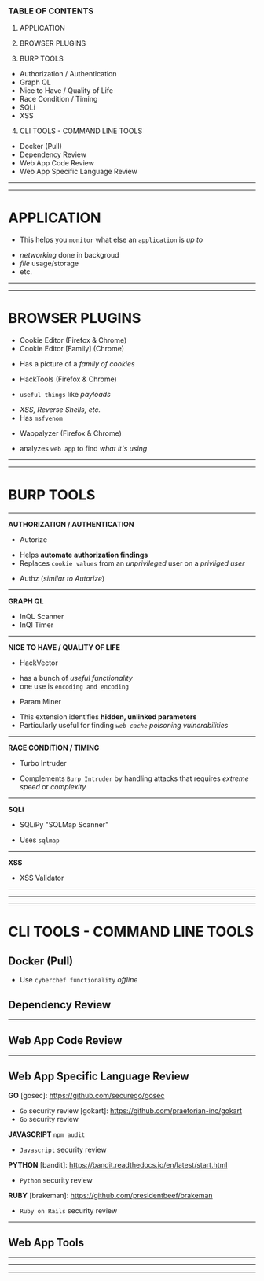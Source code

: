 ### TABLE OF CONTENTS 
1. APPLICATION 

2. BROWSER PLUGINS 

3. BURP TOOLS 
  + Authorization / Authentication 
  + Graph QL
  + Nice to Have / Quality of Life 
  + Race Condition / Timing 
  + SQLi 
  + XSS 
  
4. CLI TOOLS - COMMAND LINE TOOLS 
  + Docker (Pull)
  + Dependency Review 
  + Web App Code Review 
  + Web App Specific Language Review

------------------------------------------------------------------------
------------------------------------------------------------------------

# APPLICATION 

[App Any Run]: https://app.any.run/
+ This helps you `monitor` what else an `application` is _up to_
 - _networking_ done in backgroud
 - _file_ usage/storage
 - etc.

------------------------------------------------------------------------
------------------------------------------------------------------------

# BROWSER PLUGINS 

+ Cookie Editor (Firefox & Chrome)
+ Cookie Editor [Family] (Chrome)
 - Has a picture of a _family of cookies_

+ HackTools (Firefox & Chrome)
 - `useful things` like _payloads_
  * _XSS, Reverse Shells, etc._
  * Has `msfvenom`

+ Wappalyzer (Firefox & Chrome)
 - analyzes `web app` to find _what it's using_
 
------------------------------------------------------------------------
------------------------------------------------------------------------

# BURP TOOLS 

- - - - - - - - - - - - - - - - - - - - -

 **AUTHORIZATION / AUTHENTICATION**
+ Autorize
 - Helps **automate authorization findings**
 - Replaces `cookie values` from an _unprivileged_ user on a _privliged user_
 
+ Authz (_similar to Autorize_)

- - - - - - - - - - - - - - - - - - - - -

  **GRAPH QL**
+ InQL Scanner
+ InQl Timer

- - - - - - - - - - - - - - - - - - - - -

 **NICE TO HAVE / QUALITY OF LIFE**
+ HackVector
 - has a bunch of _useful functionality_
 - one use is `encoding and encoding`
 
+ Param Miner 
 - This extension identifies **hidden, unlinked parameters**
 - Particularly useful for finding _`web cache` poisoning vulnerabilities_

- - - - - - - - - - - - - - - - - - - - -

 **RACE CONDITION / TIMING**
+ Turbo Intruder
 - Complements `Burp Intruder` by handling attacks that requires 
   _extreme speed_ or _complexity_
   
- - - - - - - - - - - - - - - - - - - - -

 **SQLi**
+ SQLiPy "SQLMap Scanner"
 - Uses `sqlmap`

- - - - - - - - - - - - - - - - - - - - -

 **XSS**
+ XSS Validator
 
- - - - - - - - - - - - - - - - - - - - -

------------------------------------------------------------------------
------------------------------------------------------------------------

# CLI TOOLS - COMMAND LINE TOOLS

## Docker (Pull)
  [mpepping/cyberchef]: https://hub.docker.com/r/mpepping/cyberchef
   - Use `cyberchef functionality` _offline_


## Dependency Review
  [AppThreat/dep-scan]: https://github.com/AppThreat/dep-scan

- - - - - - - - - - - - - - - - - - - - -

## Web App Code Review
  [graudit]: https://github.com/wireghoul/graudit
  [semgrep]: https://github.com/returntocorp/semgrep
  [silversearcher-ag]: https://github.com/ggreer/the_silver_searcher

- - - - - - - - - - - - - - - - - - - - -

## Web App Specific Language Review

 **GO**
  [gosec]: https://github.com/securego/gosec
   - `Go` security review
  [gokart]: https://github.com/praetorian-inc/gokart
   -  `Go` security review
   
 **JAVASCRIPT**
  `npm audit`
   - `Javascript` security review

 **PYTHON**
  [bandit]: https://bandit.readthedocs.io/en/latest/start.html
   - `Python` security review
   
 **RUBY**
  [brakeman]: https://github.com/presidentbeef/brakeman
   - `Ruby on Rails` security review

- - - - - - - - - - - - - - - - - - - - -

## Web App Tools 

[sqlmap]: https://github.com/sqlmapproject/sqlmap
[xsshunter]: https://github.com/mandatoryprogrammer/xsshunter-express

- - - - - - - - - - - - - - - - - - - - -

---------------------------------------------------------
---------------------------------------------------------

 
